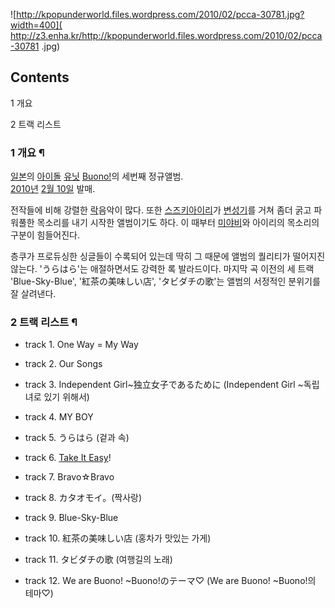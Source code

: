 ![http://kpopunderworld.files.wordpress.com/2010/02/pcca-30781.jpg?width=400](
http://z3.enha.kr/http://kpopunderworld.files.wordpress.com/2010/02/pcca-30781
.jpg)  

## Contents

    

1 개요

2 트랙 리스트

### 1 개요 ¶

[일본](%EC%9D%BC%EB%B3%B8.md)의
[아이돌](%EC%9D%BC%EB%B3%B8%20%EC%95%84%EC%9D%B4%EB%8F%8C.md)
[유닛](%EC%9C%A0%EB%8B%9B.md) [Buono!](Buono%21.md)의 세번째 정규앨범.  
[2010년](2010%EB%85%84.md) [2월 10일](2%EC%9B%94%2010%EC%9D%BC.md) 발매.

  

전작들에 비해 강렬한 [락](%EB%A1%9D.md)음악이 많다. 또한 [스즈키아이리](%EC%8A%A4%EC%A6%88%ED%82%A4%20%EC%95%84%EC%9D%B4%EB%A6%AC.md)가
[변성기](%EB%B3%80%EC%84%B1%EA%B8%B0.md)를 거쳐 좀더 굵고 파워풀한 목소리를 내기 시작한 앨범이기도 하다.
이 때부터 [미야비](%EB%82%98%EC%B8%A0%EC%95%BC%ED%82%A4%20%EB%AF%B8%EC%95%BC%EB%B9%84.md)와 아이리의 목소리의 구분이 힘들어진다.

  

층쿠가 프로듀싱한 싱글들이 수록되어 있는데 딱히 그 때문에 앨범의 퀄리티가 떨어지진 않는다. 'うらはら'는 애절하면서도 강력한 록
발라드이다. 마지막 곡 이전의 세 트랙 'Blue-Sky-Blue', '紅茶の美味しい店', 'タビダチの歌'는 앨범의 서정적인 분위기를 잘
살려낸다.  

### 2 트랙 리스트 ¶

  * track 1. One Way = My Way  

  * track 2. Our Songs  

  * track 3. Independent Girl~独立女子であるために (Independent Girl ~독립녀로 있기 위해서)  

  * track 4. MY BOY  

  * track 5. うらはら (겉과 속)  

  * track 6. [Take It Easy](Take%20It%20Easy.md)!
  * track 7. Bravo☆Bravo  

  * track 8. カタオモイ。(짝사랑)  

  * track 9. Blue-Sky-Blue  

  * track 10. 紅茶の美味しい店 (홍차가 맛있는 가게)  

  * track 11. タビダチの歌 (여행길의 노래)  

  * track 12. We are Buono! ~Buono!のテーマ♡ (We are Buono! ~Buono!의 테마♡)  

